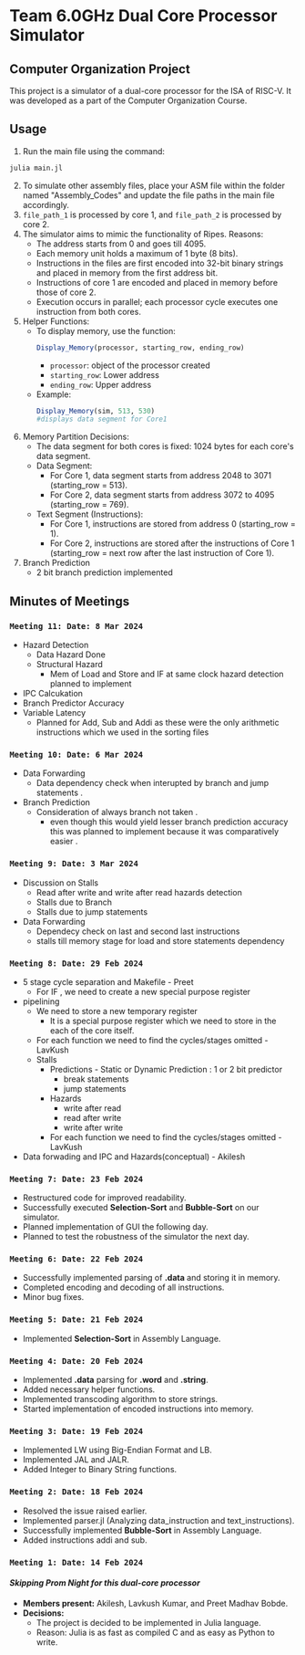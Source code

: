 # Team 6.0GHz Dual Core Processor Simulator
## Computer Organization Project

This project is a simulator of a dual-core processor for the ISA of RISC-V. It was developed as a part of the Computer Organization Course.

## Usage

1. Run the main file using the command: 
``` bash
julia main.jl 
```
2. To simulate other assembly files, place your ASM file within the folder named "Assembly_Codes" and update the file paths in the main file accordingly.
3. `file_path_1` is processed by core 1, and `file_path_2` is processed by core 2.
4. The simulator aims to mimic the functionality of Ripes. Reasons:
    - The address starts from 0 and goes till 4095.
    - Each memory unit holds a maximum of 1 byte (8 bits).
    - Instructions in the files are first encoded into 32-bit binary strings and placed in memory from the first address bit.
    - Instructions of core 1 are encoded and placed in memory before those of core 2.
    - Execution occurs in parallel; each processor cycle executes one instruction from both cores.
5. Helper Functions:
    - To display memory, use the function:
      ``` julia
      Display_Memory(processor, starting_row, ending_row)
      ```
      - `processor`: object of the processor created
      - `starting_row`: Lower address
      - `ending_row`: Upper address
    - Example: 
        ```julia
        Display_Memory(sim, 513, 530) 
        #displays data segment for Core1
        ```
6. Memory Partition Decisions:
    - The data segment for both cores is fixed: 1024 bytes for each core's data segment.
    - Data Segment:
      - For Core 1, data segment starts from address 2048 to 3071 (starting_row = 513).
      - For Core 2, data segment starts from address 3072 to 4095 (starting_row = 769).
    - Text Segment (Instructions):
      - For Core 1, instructions are stored from address 0 (starting_row = 1).
      - For Core 2, instructions are stored after the instructions of Core 1 (starting_row = next row after the last instruction of Core 1).
7. Branch Prediction
    - 2 bit branch prediction implemented

## Minutes of Meetings
### `Meeting 11: Date: 8 Mar 2024 `
- Hazard Detection
    - Data Hazard Done
    - Structural Hazard
        - Mem of Load and Store and IF at same clock hazard detection planned to implement
- IPC Calcukation
- Branch Predictor Accuracy
- Variable Latency
    - Planned for Add, Sub and Addi as these were the only arithmetic instructions which we used in the sorting files
### `Meeting 10: Date: 6 Mar 2024 `
- Data Forwarding
    - Data dependency check when interupted by branch and jump statements .
- Branch Prediction
    - Consideration of always branch not taken .
        - even though this would yield lesser branch prediction accuracy this was planned to implement because it was comparatively easier .

### `Meeting 9: Date: 3 Mar 2024 `
- Discussion on Stalls
    - Read after write and write after read hazards detection
    - Stalls due to Branch 
    - Stalls due to jump statements
- Data Forwarding
    - Dependecy check on last and second last instructions
    - stalls till memory stage for load and store statements dependency
### `Meeting 8: Date: 29 Feb 2024 `
- 5 stage cycle separation and Makefile - Preet
    - For IF , we need to create a new special purpose register
- pipelining
    - We need to store a new temporary register
        - It is a special purpose register which we need to store in the each of the core itself.
    - For each function we need to find the cycles/stages omitted - LavKush
    - Stalls
        - Predictions   -   Static or Dynamic Prediction : 1 or 2 bit predictor 
            - break statements
            - jump statements
        - Hazards
            - write after read 
            - read after write
            - write after write
        - For each function we need to find the cycles/stages omitted - LavKush
- Data forwading and IPC and Hazards(conceptual) - Akilesh


### `Meeting 7: Date: 23 Feb 2024`
- Restructured code for improved readability.
- Successfully executed **Selection-Sort** and **Bubble-Sort** on our simulator.
- Planned implementation of GUI the following day.
- Planned to test the robustness of the simulator the next day.

### `Meeting 6: Date: 22 Feb 2024`
- Successfully implemented parsing of **.data** and storing it in memory.
- Completed encoding and decoding of all instructions.
- Minor bug fixes.

### `Meeting 5: Date: 21 Feb 2024`
- Implemented **Selection-Sort** in Assembly Language.

### `Meeting 4: Date: 20 Feb 2024`
- Implemented **.data** parsing for **.word** and **.string**.
- Added necessary helper functions.
- Implemented transcoding algorithm to store strings.
- Started implementation of encoded instructions into memory.

### `Meeting 3: Date: 19 Feb 2024`
- Implemented LW using Big-Endian Format and LB.
- Implemented JAL and JALR.
- Added Integer to Binary String functions.

### `Meeting 2: Date: 18 Feb 2024`
- Resolved the issue raised earlier.
- Implemented parser.jl (Analyzing data_instruction and text_instructions).
- Successfully implemented **Bubble-Sort** in Assembly Language.
- Added instructions addi and sub.

### `Meeting 1: Date: 14 Feb 2024`
#### _Skipping Prom Night for this dual-core processor_
- **Members present:** Akilesh, Lavkush Kumar, and Preet Madhav Bobde.
- **Decisions:** 
  - The project is decided to be implemented in Julia language.
  - Reason: Julia is as fast as compiled C and as easy as Python to write.


